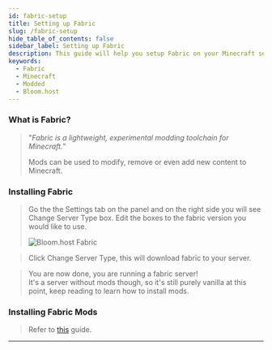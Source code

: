 ```yaml
---
id: fabric-setup
title: Setting up Fabric
slug: /fabric-setup
hide_table_of_contents: false
sidebar_label: Setting up Fabric
description: This guide will help you setup Fabric on your Minecraft server
keywords:
  - Fabric
  - Minecraft
  - Modded
  - Bloom.host
---
```


### What is Fabric?
> "*Fabric is a lightweight, experimental modding toolchain for Minecraft.*"
> 
> Mods can be used to modify, remove or even add new content to Minecraft.


### Installing Fabric
> Go the the Settings tab on the panel and on the right side you will see Change Server Type box. 
> Edit the boxes to the fabric version you would like to use.
>
> ![Bloom.host Fabric](/plugins_and_modifications/fabric_setup/FabricInstaller.png)

> Click Change Server Type, this will download fabric to your server. 

> You are now done, you are running a fabric server!  
> It's a server without mods though, so it's still purely vanilla at this point, keep reading to learn how to install mods.

### Installing Fabric Mods
> 
> Refer to [this](mods-install.md) guide.

---
